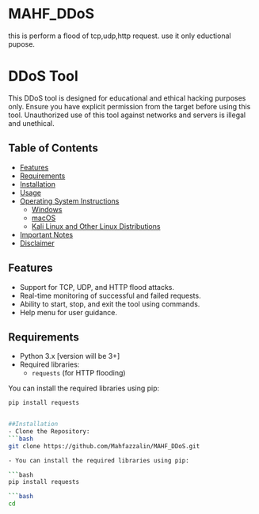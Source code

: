 # MAHF_DDoS
 this is perform a flood of tcp,udp,http request. use it only eductional pupose.
# DDoS Tool

This DDoS tool is designed for educational and ethical hacking purposes only. Ensure you have explicit permission from the target before using this tool. Unauthorized use of this tool against networks and servers is illegal and unethical.

## Table of Contents

- [Features](#features)
- [Requirements](#requirements)
- [Installation](#installation)
- [Usage](#usage)
- [Operating System Instructions](#operating-system-instructions)
  - [Windows](#windows)
  - [macOS](#macos)
  - [Kali Linux and Other Linux Distributions](#kali-linux-and-other-linux-distributions)
- [Important Notes](#important-notes)
- [Disclaimer](#disclaimer)

## Features

- Support for TCP, UDP, and HTTP flood attacks.
- Real-time monitoring of successful and failed requests.
- Ability to start, stop, and exit the tool using commands.
- Help menu for user guidance.

## Requirements

- Python 3.x    [version will be 3+]
- Required libraries:
  - `requests` (for HTTP flooding)

You can install the required libraries using pip:

```bash
pip install requests


##Installation
- Clone the Repository:
```bash
git clone https://github.com/Mahfazzalin/MAHF_DDoS.git

- You can install the required libraries using pip:

```bash
pip install requests

```bash
cd 